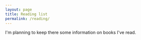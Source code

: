 ```yaml
---
layout: page
title: Reading list
permalink: /reading/
---
```


I'm planning to keep there some information on books I've read.